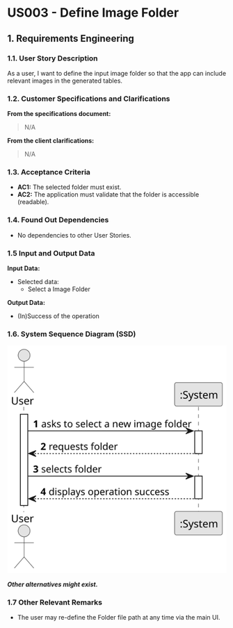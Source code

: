 # US003 - Define Image Folder

## 1. Requirements Engineering

### 1.1. User Story Description

As a user, I want to define the input image folder so that the app can include relevant images in the generated tables.

### 1.2. Customer Specifications and Clarifications 

**From the specifications document:**

> N/A

**From the client clarifications:**

> N/A

### 1.3. Acceptance Criteria

* **AC1:** The selected folder must exist.
* **AC2:** The application must validate that the folder is accessible (readable).

### 1.4. Found Out Dependencies

* No dependencies to other User Stories.

### 1.5 Input and Output Data

**Input Data:**

* Selected data:
    * Select a Image Folder

**Output Data:**

* (In)Success of the operation

### 1.6. System Sequence Diagram (SSD)

![System Sequence Diagram](svg/US003-SSD.svg)

**_Other alternatives might exist._**

### 1.7 Other Relevant Remarks

* The user may re-define the Folder file path at any time via the main UI.
